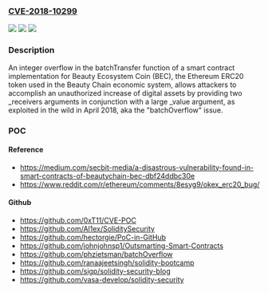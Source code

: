 ### [CVE-2018-10299](https://cve.mitre.org/cgi-bin/cvename.cgi?name=CVE-2018-10299)
![](https://img.shields.io/static/v1?label=Product&message=n%2Fa&color=blue)
![](https://img.shields.io/static/v1?label=Version&message=n%2Fa&color=blue)
![](https://img.shields.io/static/v1?label=Vulnerability&message=n%2Fa&color=brighgreen)

### Description

An integer overflow in the batchTransfer function of a smart contract implementation for Beauty Ecosystem Coin (BEC), the Ethereum ERC20 token used in the Beauty Chain economic system, allows attackers to accomplish an unauthorized increase of digital assets by providing two _receivers arguments in conjunction with a large _value argument, as exploited in the wild in April 2018, aka the "batchOverflow" issue.

### POC

#### Reference
- https://medium.com/secbit-media/a-disastrous-vulnerability-found-in-smart-contracts-of-beautychain-bec-dbf24ddbc30e
- https://www.reddit.com/r/ethereum/comments/8esyg9/okex_erc20_bug/

#### Github
- https://github.com/0xT11/CVE-POC
- https://github.com/Al1ex/SoliditySecurity
- https://github.com/hectorgie/PoC-in-GitHub
- https://github.com/johnjohnsp1/Outsmarting-Smart-Contracts
- https://github.com/phzietsman/batchOverflow
- https://github.com/ranaajeetsingh/solidity-bootcamp
- https://github.com/sigp/solidity-security-blog
- https://github.com/vasa-develop/solidity-security

